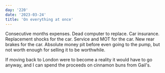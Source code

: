 ```yaml
---
day: '220'
date: '2023-03-24'
title: 'On everything at once'
---
```


Consecutive months expenses. Dead computer to replace. Car insurance. Replacement shocks for the car. Service and MOT for the car. New rear brakes for the car. Absolute money pit before even going to the pump, but not worth enough for selling it to be worthwhile.

If moving back to London were to become a reality it would have to go anyway, and I can spend the proceeds on cinnamon buns from Gail's.
